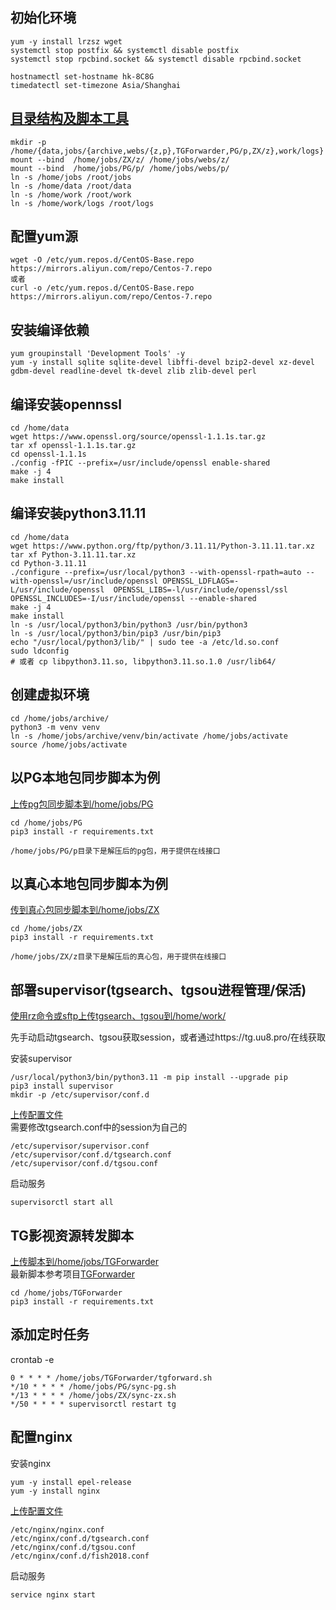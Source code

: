 ## 初始化环境
```
yum -y install lrzsz wget
systemctl stop postfix && systemctl disable postfix
systemctl stop rpcbind.socket && systemctl disable rpcbind.socket

hostnamectl set-hostname hk-8C8G
timedatectl set-timezone Asia/Shanghai
```

## [目录结构及脚本工具](https://github.com/fish2018/lib/tree/main/教程/deploy)  
```
mkdir -p /home/{data,jobs/{archive,webs/{z,p},TGForwarder,PG/p,ZX/z},work/logs}
mount --bind  /home/jobs/ZX/z/ /home/jobs/webs/z/
mount --bind  /home/jobs/PG/p/ /home/jobs/webs/p/
ln -s /home/jobs /root/jobs
ln -s /home/data /root/data
ln -s /home/work /root/work
ln -s /home/work/logs /root/logs
```

## 配置yum源
```
wget -O /etc/yum.repos.d/CentOS-Base.repo https://mirrors.aliyun.com/repo/Centos-7.repo
或者
curl -o /etc/yum.repos.d/CentOS-Base.repo https://mirrors.aliyun.com/repo/Centos-7.repo
```

## 安装编译依赖
```
yum groupinstall 'Development Tools' -y
yum -y install sqlite sqlite-devel libffi-devel bzip2-devel xz-devel gdbm-devel readline-devel tk-devel zlib zlib-devel perl
```

## 编译安装opennssl
```
cd /home/data
wget https://www.openssl.org/source/openssl-1.1.1s.tar.gz
tar xf openssl-1.1.1s.tar.gz
cd openssl-1.1.1s
./config -fPIC --prefix=/usr/include/openssl enable-shared
make -j 4
make install
```

## 编译安装python3.11.11
```
cd /home/data
wget https://www.python.org/ftp/python/3.11.11/Python-3.11.11.tar.xz
tar xf Python-3.11.11.tar.xz
cd Python-3.11.11
./configure --prefix=/usr/local/python3 --with-openssl-rpath=auto --with-openssl=/usr/include/openssl OPENSSL_LDFLAGS=-L/usr/include/openssl  OPENSSL_LIBS=-l/usr/include/openssl/ssl OPENSSL_INCLUDES=-I/usr/include/openssl --enable-shared
make -j 4
make install
ln -s /usr/local/python3/bin/python3 /usr/bin/python3
ln -s /usr/local/python3/bin/pip3 /usr/bin/pip3
echo "/usr/local/python3/lib/" | sudo tee -a /etc/ld.so.conf
sudo ldconfig
# 或者 cp libpython3.11.so, libpython3.11.so.1.0 /usr/lib64/
```

## 创建虚拟环境
```
cd /home/jobs/archive/
python3 -m venv venv
ln -s /home/jobs/archive/venv/bin/activate /home/jobs/activate
source /home/jobs/activate
```

## 以PG本地包同步脚本为例
[上传pg包同步脚本到/home/jobs/PG](https://github.com/fish2018/lib/tree/main/教程/deploy/home/jobs/PG)  
```
cd /home/jobs/PG
pip3 install -r requirements.txt

/home/jobs/PG/p目录下是解压后的pg包，用于提供在线接口
```

## 以真心本地包同步脚本为例

[传到真心包同步脚本到/home/jobs/ZX](https://github.com/fish2018/lib/tree/main/教程/deploy/home/jobs/ZX)
```
cd /home/jobs/ZX
pip3 install -r requirements.txt

/home/jobs/ZX/z目录下是解压后的真心包，用于提供在线接口
```

## 部署supervisor(tgsearch、tgsou进程管理/保活)
[使用rz命令或sftp上传tgsearch、tgsou到/home/work/](https://github.com/fish2018/lib/tree/main/教程/deploy/home/work)

先手动启动tgsearch、tgsou获取session，或者通过https://tg.uu8.pro/在线获取   

安装supervisor
```
/usr/local/python3/bin/python3.11 -m pip install --upgrade pip
pip3 install supervisor
mkdir -p /etc/supervisor/conf.d
```
[上传配置文件](https://github.com/fish2018/lib/tree/main/教程/deploy/etc/supervisor)    
需要修改tgsearch.conf中的session为自己的
```
/etc/supervisor/supervisor.conf 
/etc/supervisor/conf.d/tgsearch.conf 
/etc/supervisor/conf.d/tgsou.conf
```
启动服务
```
supervisorctl start all
```

## TG影视资源转发脚本
[上传脚本到/home/jobs/TGForwarder](https://github.com/fish2018/lib/tree/main/教程/deploy/home/jobs/TGForwarder)  
最新脚本参考项目[TGForwarder](https://github.com/fish2018/TGForwarder)  
```
cd /home/jobs/TGForwarder
pip3 install -r requirements.txt
```

## 添加定时任务
crontab -e
```
0 * * * * /home/jobs/TGForwarder/tgforward.sh
*/10 * * * * /home/jobs/PG/sync-pg.sh
*/13 * * * * /home/jobs/ZX/sync-zx.sh
*/50 * * * * supervisorctl restart tg
```

## 配置nginx
安装nginx
```
yum -y install epel-release
yum -y install nginx
```
[上传配置文件](https://github.com/fish2018/lib/tree/main/教程/deploy/etc/nginx)
```
/etc/nginx/nginx.conf
/etc/nginx/conf.d/tgsearch.conf
/etc/nginx/conf.d/tgsou.conf
/etc/nginx/conf.d/fish2018.conf
```
启动服务
```
service nginx start
```
